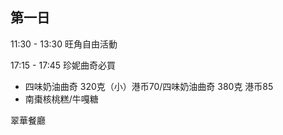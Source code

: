 ## 第一日

11:30 - 13:30 旺角自由活動

17:15 - 17:45 珍妮曲奇必買


* 四味奶油曲奇 320克（小）港币70/四味奶油曲奇 380克 港币85
 * 南棗核桃糕/牛嘎糖
 

翠華餐廳
